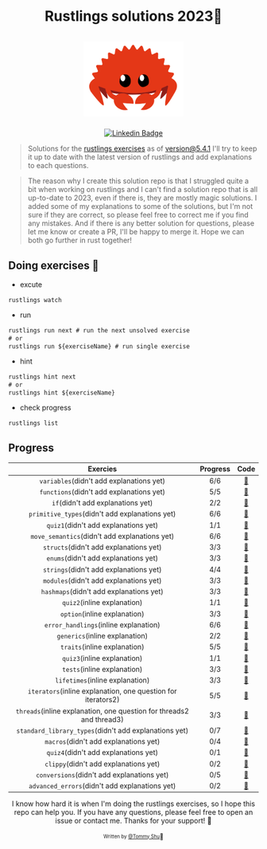 <h1 align="center">
  <div>Rustlings solutions 2023🦀</div><br>
  <img src="logo.png" alt="rust" width="200">
</h1>

<div align="center">

[![Linkedin Badge](https://img.shields.io/badge/-LinkedIn-blue?style=flat-square&logo=Linkedin&logoColor=white&link=https://www.linkedin.com/in/qi-shu/)](https://www.linkedin.com/in/qi-shu/)

</div>

> Solutions for the [rustlings exercises](https://github.com/rust-lang/rustlings) as of version@5.4.1
> I'll try to keep it up to date with the latest version of rustlings and add explanations to each questions.

> The reason why I create this solution repo is that I struggled quite a bit when working on rustlings and I can't find a solution repo that is all up-to-date to 2023, even if there is, they are mostly magic solutions. I added some of my explanations to some of the solutions, but I'm not sure if they are correct, so please feel free to correct me if you find any mistakes. And if there is any better solution for questions, please let me know or create a PR, I'll be happy to merge it. Hope we can both go further in rust together!

## Doing exercises 🏃

- excute

```shell
rustlings watch
```

- run

```shell
rustlings run next # run the next unsolved exercise
# or
rustlings run ${exerciseName} # run single exercise
```

- hint

```shell
rustlings hint next
# or
rustlings hint ${exerciseName}
```

- check progress

```shell
rustlings list
```

## Progress

|                               Exercies                               | Progress |                                                    Code                                                    |
| :------------------------------------------------------------------: | :------: | :--------------------------------------------------------------------------------------------------------: |
|               `variables`(didn't add explanations yet)               |   6/6    |       [:link:](https://github.com/qstommyshu/rustlings-solution-2023/tree/main/exercises/variables)        |
|               `functions`(didn't add explanations yet)               |   5/5    |       [:link:](https://github.com/qstommyshu/rustlings-solution-2023/tree/main/exercises/functions)        |
|                  `if`(didn't add explanations yet)                   |   2/2    |           [:link:](https://github.com/qstommyshu/rustlings-solution-2023/tree/main/exercises/if)           |
|            `primitive_types`(didn't add explanations yet)            |   6/6    |    [:link:](https://github.com/qstommyshu/rustlings-solution-2023/tree/main/exercises/primitive_types)     |
|                 `quiz1`(didn't add explanations yet)                 |   1/1    |        [:link:](https://github.com/qstommyshu/rustlings-solution-2023/tree/main/exercises/quiz1.rs)        |
|            `move_semantics`(didn't add explanations yet)             |   6/6    |     [:link:](https://github.com/qstommyshu/rustlings-solution-2023/tree/main/exercises/move_semantics)     |
|                `structs`(didn't add explanations yet)                |   3/3    |        [:link:](https://github.com/qstommyshu/rustlings-solution-2023/tree/main/exercises/structs)         |
|                 `enums`(didn't add explanations yet)                 |   3/3    |         [:link:](https://github.com/qstommyshu/rustlings-solution-2023/tree/main/exercises/enums)          |
|                `strings`(didn't add explanations yet)                |   4/4    |        [:link:](https://github.com/qstommyshu/rustlings-solution-2023/tree/main/exercises/strings)         |
|                `modules`(didn't add explanations yet)                |   3/3    |        [:link:](https://github.com/qstommyshu/rustlings-solution-2023/tree/main/exercises/modules)         |
|               `hashmaps`(didn't add explanations yet)                |   3/3    |        [:link:](https://github.com/qstommyshu/rustlings-solution-2023/tree/main/exercises/hashmaps)        |
|                     `quiz2`(inline explanation)                      |   1/1    |        [:link:](https://github.com/qstommyshu/rustlings-solution-2023/tree/main/exercises/quiz2.rs)        |
|                     `option`(inline explanation)                     |   3/3    |        [:link:](https://github.com/qstommyshu/rustlings-solution-2023/tree/main/exercises/options)         |
|                `error_handlings`(inline explanation)                 |   6/6    |     [:link:](https://github.com/qstommyshu/rustlings-solution-2023/tree/main/exercises/error_handling)     |
|                    `generics`(inline explanation)                    |   2/2    |        [:link:](https://github.com/qstommyshu/rustlings-solution-2023/tree/main/exercises/generics)        |
|                     `traits`(inline explanation)                     |   5/5    |         [:link:](https://github.com/qstommyshu/rustlings-solution-2023/tree/main/exercises/traits)         |
|                     `quiz3`(inline explanation)                      |   1/1    |        [:link:](https://github.com/qstommyshu/rustlings-solution-2023/tree/main/exercises/quiz3.rs)        |
|                     `tests`(inline explanation)                      |   3/3    |         [:link:](https://github.com/qstommyshu/rustlings-solution-2023/tree/main/exercises/tests)          |
|                   `lifetimes`(inline explanation)                    |   3/3    |       [:link:](https://github.com/qstommyshu/rustlings-solution-2023/tree/main/exercises/lifetimes)        |
|     `iterators`(inline explanation, one question for iterators2)     |   5/5    |       [:link:](https://github.com/qstommyshu/rustlings-solution-2023/tree/main/exercises/iterators)        |
| `threads`(inline explanation, one question for threads2 and thread3) |   3/3    |        [:link:](https://github.com/qstommyshu/rustlings-solution-2023/tree/main/exercises/threads)         |
|        `standard_library_types`(didn't add explanations yet)         |   0/7    | [:link:](https://github.com/qstommyshu/rustlings-solution-2023/tree/main/exercises/standard_library_types) |
|                `macros`(didn't add explanations yet)                 |   0/4    |         [:link:](https://github.com/qstommyshu/rustlings-solution-2023/tree/main/exercises/macros)         |
|                 `quiz4`(didn't add explanations yet)                 |   0/1    |        [:link:](https://github.com/qstommyshu/rustlings-solution-2023/tree/main/exercises/quiz4.rs)        |
|                `clippy`(didn't add explanations yet)                 |   0/2    |         [:link:](https://github.com/qstommyshu/rustlings-solution-2023/tree/main/exercises/clippy)         |
|              `conversions`(didn't add explanations yet)              |   0/5    |      [:link:](https://github.com/qstommyshu/rustlings-solution-2023/tree/main/exercises/conversions)       |
|            `advanced_errors`(didn't add explanations yet)            |   0/2    |    [:link:](https://github.com/qstommyshu/rustlings-solution-2023/tree/main/exercises/advanced_errors)     |

<div align="center">

I know how hard it is when I'm doing the rustlings exercises, so I hope this repo can help you. If you have any questions, please feel free to open an issue or contact me. Thanks for your support! 🙏

<sub><sup>Written by <a href="https://github.com/qstommyshu">@Tommy Shu</a></sup></sub><small>🥳</small>

</div>
